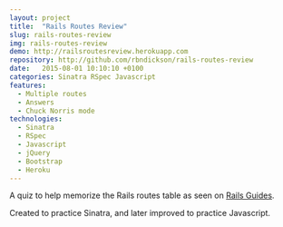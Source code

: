 ```yaml
---
layout: project
title:  "Rails Routes Review"
slug: rails-routes-review
img: rails-routes-review
demo: http://railsroutesreview.herokuapp.com
repository: http://github.com/rbndickson/rails-routes-review
date:   2015-08-01 10:10:10 +0100
categories: Sinatra RSpec Javascript
features:
  - Multiple routes
  - Answers
  - Chuck Norris mode
technologies:
  - Sinatra
  - RSpec
  - Javascript
  - jQuery
  - Bootstrap
  - Heroku
---
```

A quiz to help memorize the Rails routes table as seen on [Rails Guides](http://guides.rubyonrails.org/routing.html).

Created to practice Sinatra, and later improved to practice Javascript.
